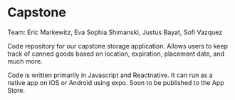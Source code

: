 # Capstone
Team: Eric Markewitz, Eva Sophia Shimanski, Justus Bayat, Sofi Vazquez


Code repository for our capstone storage application. Allows users to keep track of canned goods based on location, expiration, placement date, and much more. 

Code is written primarily in Javascript and Reactnative. It can run as a native app on iOS or Android using expo. Soon to be published to the App Store.
